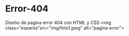 # Error-404

Diseño de pagina error 404 con HTML y CSS
 <img class="espanta"src="img/foto1.jpeg" alt="pagina error">